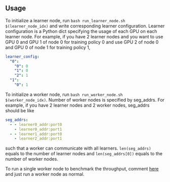 ## Usage

To initialize a learner node, run `bash run_learner_node.sh $(learner_node_idx)` and write corresponding learner configuration.
Learner configuration is a Python dict specifying the usage of each GPU on each learner node.
For example, if you have 2 learner nodes and you want to use GPU 0 and GPU 1 of node 0 for training policy 0 and
use GPU 2 of node 0 and GPU 0 of node 1 for training policy 1,
```yaml
learner_config:
  "0":
    "0": 0
    "1": 0
    "2": 1
  "1":
    "0": 1
```

To initialize a worker node, run `bash run_worker_node.sh $(worker_node_idx)`.
Number of worker nodes is specified by seg_addrs. For example, if you have 2 learner nodes and 2 worker nodes, seg_addrs should be like
```yaml
seg_addrs:
  - - learner0_addr:port0
    - learner0_addr:port1
  - - learner1_addr:port0
    - learner2_addr:port1
```
such that a worker can communicate with all learners. `len(seg_addrs)` equals to the number of learner nodes and
`len(seg_addrs[0])` equals to the number of worker nodes.

To run a single worker node to benchmark the throughput, comment [here](https://github.com/garrett4wade/scaling_marl/blob/master/system/policy_worker.py#L144)
and just run a worker node as normal.
